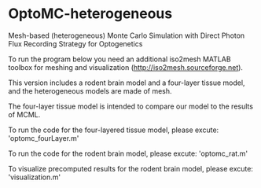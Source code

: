 # OptoMC-heterogeneous
Mesh-based (heterogeneous) Monte Carlo Simulation with Direct Photon Flux Recording Strategy for Optogenetics

To run the program below you need an additional iso2mesh MATLAB toolbox for meshing and visualization (http://iso2mesh.sourceforge.net).

This version includes a rodent brain model and a four-layer tissue model, and the heterogeneous models are made of mesh.

The four-layer  tissue model is intended to compare our model to the results of MCML.



To run the code for the four-layered tissue model, please excute:  'optomc_fourLayer.m'

To run the code for the rodent brain model, please excute:  'optomc_rat.m'

To visualize precomputed results for the rodent brain model, please excute:  'visualization.m'
